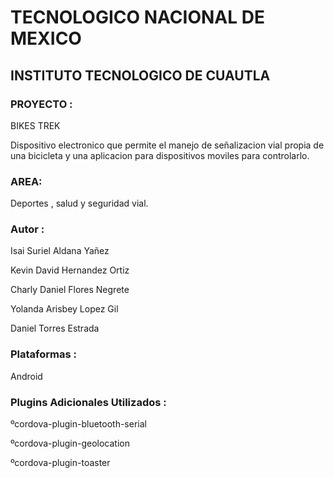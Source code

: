 
<h1>TECNOLOGICO NACIONAL DE MEXICO</h1>
<h2>INSTITUTO TECNOLOGICO DE CUAUTLA</h2>

<h3>PROYECTO :</h3> BIKES TREK
<p>Dispositivo electronico que permite el manejo de señalizacion vial propia de una bicicleta y una aplicacion para dispositivos moviles para controlarlo.</p>

<h3>AREA:</h3> Deportes , salud y seguridad vial.

<h3>Autor :</h3>
<p>Isai Suriel Aldana Yañez</p>
<p>Kevin David Hernandez Ortiz</p>
<p>Charly Daniel Flores Negrete</p>
<p>Yolanda Arisbey Lopez Gil</p>
<p>Daniel Torres Estrada</p>


<h3> Plataformas :</h3> Android
<h3>Plugins Adicionales Utilizados : </h3>
<p>&#186;cordova-plugin-bluetooth-serial </p>
<p>&#186;cordova-plugin-geolocation </p>
<p>&#186;cordova-plugin-toaster </p>

